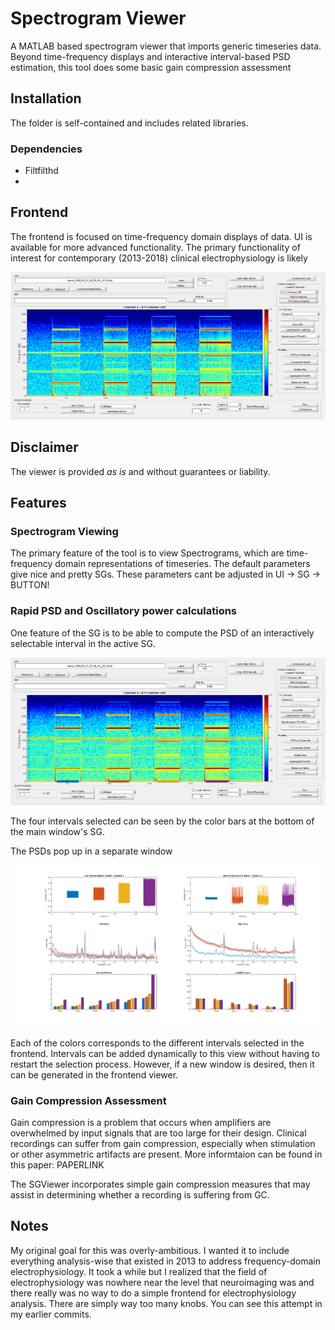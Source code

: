 # Spectrogram Viewer
A MATLAB based spectrogram viewer that imports generic timeseries data. Beyond time-frequency displays and interactive interval-based PSD estimation, this tool does some basic gain compression assessment


## Installation
The folder is self-contained and includes related libraries.

### Dependencies
* Filtfilthd
* 

## Frontend
The frontend is focused on time-frequency domain displays of data. UI is available for more advanced functionality. The primary functionality of interest for contemporary (2013-2018) clinical electrophysiology is likely

![Frontend of SGView](imgs/SG_View_frontend.png)

## Disclaimer
The viewer is provided *as is* and without guarantees or liability.



## Features


### Spectrogram Viewing
The primary feature of the tool is to view Spectrograms, which are time-frequency domain representations of timeseries. The default parameters give nice and pretty SGs. These parameters cant be adjusted in UI -> SG -> BUTTON!


### Rapid PSD and Oscillatory power calculations
One feature of the SG is to be able to compute the PSD of an interactively selectable interval in the active SG.

![PSD Selection](imgs/SG_view_frontend_intvs.png)

The four intervals selected can be seen by the color bars at the bottom of the main window's SG.

The PSDs pop up in a separate window

![PSD Display](imgs/eg_PSDs.png)

Each of the colors corresponds to the different intervals selected in the frontend. Intervals can be added dynamically to this view without having to restart the selection process. However, if a new window is desired, then it can be generated in the frontend viewer.


### Gain Compression Assessment
Gain compression is a problem that occurs when amplifiers are overwhelmed by input signals that are too large for their design. Clinical recordings can suffer from gain compression, especially when stimulation or other asymmetric artifacts are present. More informtaion can be found in this paper: PAPERLINK

The SGViewer incorporates simple gain compression measures that may assist in determining whether a recording is suffering from GC.


## Notes
My original goal for this was overly-ambitious. I wanted it to include everything analysis-wise that existed in 2013 to address frequency-domain electrophysiology. It took a while but I realized that the field of electrophysiology was nowhere near the level that neuroimaging was and there really was no way to do a simple frontend for electrophysiology analysis. There are simply way too many knobs. You can see this attempt in my earlier commits.

